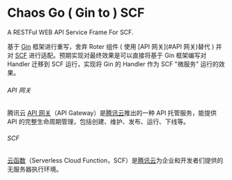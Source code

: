 # Chaos Go ( Gin to ) SCF
A RESTFul WEB API Service Frame For SCF.

基于 [Gin](https://github.com/gin-gonic/gin) 框架进行重写，舍弃 Roter 组件 ( 使用 [API 网关](#API 网关)替代 ) 并对 [SCF](#SCF) 进行适配。预期实现对最终效果是可以直接将基于 Gin 框架编写对 Handler 迁移到 SCF 运行，实现将 Gin 的 Handler 作为 SCF "微服务" 运行的效果。

###### API 网关
腾讯云 [API 网关](https://cloud.tencent.com/product/apigateway)（API Gateway）是[腾讯云](https://cloud.tencent.com)推出的一种 API 托管服务，能提供 API 的完整生命周期管理，包括创建、维护、发布、运行、下线等。
###### SCF
[云函数](https://cloud.tencent.com/document/product/583)（Serverless Cloud Function，SCF）是[腾讯云](https://cloud.tencent.com)为企业和开发者们提供的无服务器执行环境。
